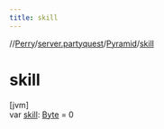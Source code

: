 ```yaml
---
title: skill
---
```

//[Perry](../../../index.html)/[server.partyquest](../index.html)/[Pyramid](index.html)/[skill](skill.html)



# skill



[jvm]\
var [skill](skill.html): [Byte](https://kotlinlang.org/api/latest/jvm/stdlib/kotlin/-byte/index.html) = 0




